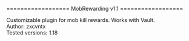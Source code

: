 ================== MobRewarding v1.1 ==================

Customizable plugin for mob kill rewards. Works with Vault.  
Author: zxcvntx  
Tested versions: 1.18
